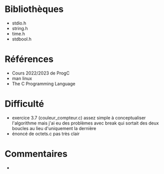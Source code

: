 # Bibliothèques
* stdio.h
* string.h
* time.h
* stdbool.h

# Références
* Cours 2022/2023 de ProgC
* man linux
* The C Programming Language

# Difficulté
* exercice 3.7 (couleur_compteur.c) assez simple à conceptualiser l'algorithme mais j'ai eu des problèmes
avec break qui sortait des deux boucles au lieu d'uniquement la dernière
* énoncé de octets.c pas très clair

# Commentaires
* 
